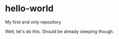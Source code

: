 # hello-world
My first and only repository

Well, let's do this. Should be already sleeping though.
